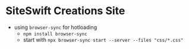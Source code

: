 # SiteSwift Creations Site
- using `browser-sync` for hotloading
    - `npm install browser-sync`
    - start with `npx browser-sync start --server --files "css/*.css"`